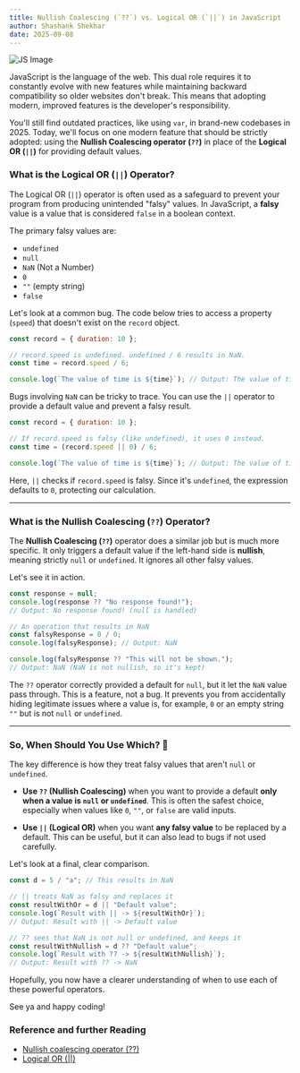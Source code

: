 ```yaml
---
title: Nullish Coalescing (`??`) vs. Logical OR (`||`) in JavaScript
author: Shashank Shekhar
date: 2025-09-08
---
```


![JS Image](/javascript2.png "js")

JavaScript is the language of the web. This dual role requires it to constantly evolve with new features while maintaining backward compatibility so older websites don't break. This means that adopting modern, improved features is the developer's responsibility.

You'll still find outdated practices, like using `var`, in brand-new codebases in 2025. Today, we'll focus on one modern feature that should be strictly adopted: using the **Nullish Coalescing operator (`??`)** in place of the **Logical OR (`||`)** for providing default values.

### What is the Logical OR (`||`) Operator?

The Logical OR (`||`) operator is often used as a safeguard to prevent your program from producing unintended "falsy" values. In JavaScript, a **falsy** value is a value that is considered `false` in a boolean context.

The primary falsy values are:

- `undefined`
- `null`
- `NaN` (Not a Number)
- `0`
- `""` (empty string)
- `false`

Let's look at a common bug. The code below tries to access a property (`speed`) that doesn't exist on the `record` object.

```javascript
const record = { duration: 10 };

// record.speed is undefined. undefined / 6 results in NaN.
const time = record.speed / 6;

console.log(`The value of time is ${time}`); // Output: The value of time is NaN
```

Bugs involving `NaN` can be tricky to trace. You can use the `||` operator to provide a default value and prevent a falsy result.

```javascript
const record = { duration: 10 };

// If record.speed is falsy (like undefined), it uses 0 instead.
const time = (record.speed || 0) / 6;

console.log(`The value of time is ${time}`); // Output: The value of time is 0
```

Here, `||` checks if `record.speed` is falsy. Since it's `undefined`, the expression defaults to `0`, protecting our calculation.

---

### What is the Nullish Coalescing (`??`) Operator?

The **Nullish Coalescing (`??`)** operator does a similar job but is much more specific. It only triggers a default value if the left-hand side is **nullish**, meaning strictly `null` or `undefined`. It ignores all other falsy values.

Let's see it in action.

```javascript
const response = null;
console.log(response ?? "No response found!");
// Output: No response found! (null is handled)

// An operation that results in NaN
const falsyResponse = 0 / 0;
console.log(falsyResponse); // Output: NaN

console.log(falsyResponse ?? "This will not be shown.");
// Output: NaN (NaN is not nullish, so it's kept)
```

The `??` operator correctly provided a default for `null`, but it let the `NaN` value pass through. This is a feature, not a bug. It prevents you from accidentally hiding legitimate issues where a value is, for example, `0` or an empty string `""` but is not `null` or `undefined`.

---

### So, When Should You Use Which? 🤔

The key difference is how they treat falsy values that aren't `null` or `undefined`.

- **Use `??` (Nullish Coalescing)** when you want to provide a default **only when a value is `null` or `undefined`**. This is often the safest choice, especially when values like `0`, `""`, or `false` are valid inputs.

- **Use `||` (Logical OR)** when you want **any falsy value** to be replaced by a default. This can be useful, but it can also lead to bugs if not used carefully.

Let's look at a final, clear comparison.

```javascript
const d = 5 / "a"; // This results in NaN

// || treats NaN as falsy and replaces it
const resultWithOr = d || "Default value";
console.log(`Result with || -> ${resultWithOr}`);
// Output: Result with || -> Default value

// ?? sees that NaN is not null or undefined, and keeps it
const resultWithNullish = d ?? "Default value";
console.log(`Result with ?? -> ${resultWithNullish}`);
// Output: Result with ?? -> NaN
```

Hopefully, you now have a clearer understanding of when to use each of these powerful operators.

See ya and happy coding\!

### Reference and further Reading

- [Nullish coalescing operator (??)](https://developer.mozilla.org/en-US/docs/Web/JavaScript/Reference/Operators/Nullish_coalescing)
- [Logical OR (||)](https://developer.mozilla.org/en-US/docs/Web/JavaScript/Reference/Operators/Logical_OR)
